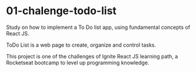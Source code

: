 # 01-chalenge-todo-list
Study on how to implement a To Do list app, using fundamental concepts of React JS.

ToDo List is a web page to create, organize and control tasks.

This project is one of the challenges of Ignite React JS learning path, a Rocketseat bootcamp to level up programming
knowledge.
